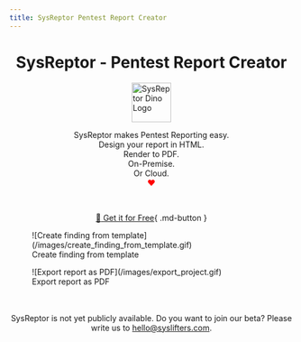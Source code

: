 ```yaml
---
title: SysReptor Pentest Report Creator
---
```

<h1 style="text-align: center;">SysReptor - Pentest Report Creator</h1>

<img 
    style="display: block; 
           margin-left: auto;
           margin-right: auto;"
    src="/images/logo-invert.svg"
    viewBox="0 0 70 70"
    height="70"
    width="70"
    alt="SysReptor Dino Logo">
</img>

<div style="text-align: center;">
    SysReptor makes Pentest Reporting easy.<br>
    Design your report in HTML.<br>
    Render to PDF.<br>
    On-Premise.<br>
    Or Cloud.<br>
    <span style="color:red">❤</span>
</div>

<br><div style="text-align:center">[:rocket: Get it for Free](/features-and-pricing){ .md-button }</div>

<figure markdown>
  ![Create finding from template](/images/create_finding_from_template.gif)
  <figcaption>Create finding from template</figcaption>
</figure>

<figure markdown>
  ![Export report as PDF](/images/export_project.gif)
  <figcaption>Export report as PDF</figcaption>
</figure>

<br>
<br>

<div style="text-align: center;">
    SysReptor is not yet publicly available.  
    Do you want to join our beta?  
    Please write us to <a href="&#109;&#97;&#105;&#108;&#116;&#111;&#58;&#104;&#101;&#108;&#108;&#111;&#64;&#115;&#121;&#115;&#108;&#105;&#102;&#116;&#101;&#114;&#115;&#46;&#99;&#111;&#109;">&#104;&#101;&#108;&#108;&#111;&#64;&#115;&#121;&#115;&#108;&#105;&#102;&#116;&#101;&#114;&#115;&#46;&#99;&#111;&#109;</a>.
</div>